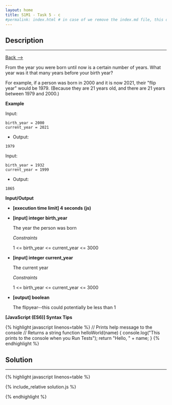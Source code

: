 ```yaml
---
layout: home
title: S1M1 - Task 5 - c 
#permalink: index.html # in case of we remove the index.md file, this doc will be the index page
---
```


<div class="row">
<div class="columnStmt" markdown="1">

## Description
------

[Back --> ](../README.md)

From the year you were born until now is a certain number of years. What year was it that many years before your birth year?

For example, if a person was born in 2000 and it is now 2021, their "flip year" would be 1979. (Because they are 21 years old, and there are 21 years between 1979 and 2000.)

**Example**

Input:
```
birth_year = 2000
current_year = 2021
```
-   Output:
```
1979
```
Input:
```            
birth_year = 1932
current_year = 1999
```
-   Output:
```
1865
```

**Input/Output**

* **[execution time limit] 4 seconds (js)**

* **[input] integer birth_year**

    The year the person was born

    *Constraints*

    1 <= birth_year <= current_year <= 3000

* **[input] integer current_year**

    The current year

    *Constraints*

    1 <= birth_year <= current_year <= 3000

* **[output] boolean**

    The flipyear--this could potentially be less than 1


**[JavaScript (ES6)] Syntax Tips**

{% highlight javascript linenos=table %}
// Prints help message to the console
// Returns a string
function helloWorld(name) {
    console.log("This prints to the console when you Run Tests");
    return "Hello, " + name;
}
{% endhighlight %}

</div>
<div class="columnSol" markdown="1">

## Solution
------

{% highlight javascript linenos=table %}

{% include_relative solution.js %}

{% endhighlight %}

</div>
</div>